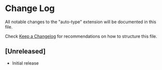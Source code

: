 # Change Log
All notable changes to the "auto-type" extension will be documented in this file.

Check [Keep a Changelog](http://keepachangelog.com/) for recommendations on how to structure this file.

## [Unreleased]
- Initial release